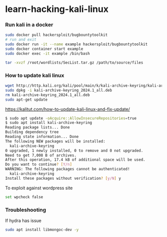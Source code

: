 # learn-hacking-kali-linux

### Run kali in a docker
```bash
sudo docker pull hackersploit/bugbountytoolkit
# run and exit
sudo docker run -it --name example hackersploit/bugbountytoolkit
sudo docker container start example
sudo docker exec -it example /bin/bash
```
```bash
tar -xvzf /root/wordlists/SecList.tar.gz /path/to/source/files
```

### How to update kali linux
```bash
wget http://http.kali.org/kali/pool/main/k/kali-archive-keyring/kali-archive-keyring_2024.1_all.deb
sudo dpkg -i kali-archive-keyring_2024.1_all.deb
rm kali-archive-keyring_2024.1_all.deb
sudo apt-get update
```
https://kalitut.com/how-to-update-kali-linux-and-fix-update/
```bash
$ sudo apt update -oAcquire::AllowInsecureRepositories=true
$ sudo apt install kali-archive-keyring
Reading package lists... Done
Building dependency tree       
Reading state information... Done
The following NEW packages will be installed:
  kali-archive-keyring
0 upgraded, 1 newly installed, 0 to remove and 0 not upgraded.
Need to get 7,008 B of archives.
After this operation, 17.4 kB of additional space will be used.
Do you want to continue? [Y/n] 
WARNING: The following packages cannot be authenticated!
  kali-archive-keyring
Install these packages without verification? [y/N] y
```
To exploit against wordpress site
```bash
set wpcheck false
```
### Troubleshooting
If hydra has issue
```bash
sudo apt install libmongoc-dev -y
```
